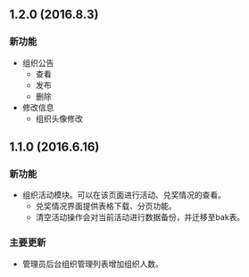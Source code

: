 ## 1.2.0 (2016.8.3)

### 新功能
* 组织公告
  * 查看
  * 发布
  * 删除
* 修改信息
  * 组织头像修改

## 1.1.0 (2016.6.16)

### 新功能
* 组织活动模块。可以在该页面进行活动、兑奖情况的查看。
  * 兑奖情况界面提供表格下载、分页功能。
  * 清空活动操作会对当前活动进行数据备份，并迁移至bak表。

### 主要更新
* 管理员后台组织管理列表增加组织人数。
